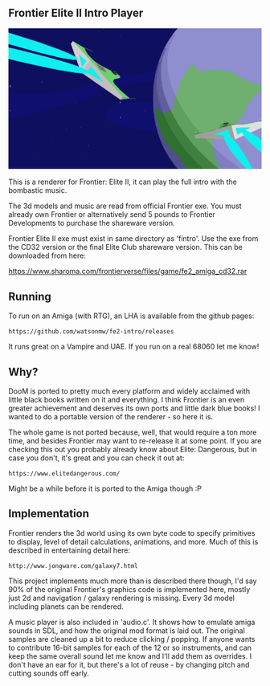 Frontier Elite II Intro Player
---

![Alt text](/docs/frontier.png?raw=true "Frontier Intro")

This is a renderer for Frontier: Elite II, it can play the full intro with the
bombastic music.  

The 3d models and music are read from official Frontier exe.  You must already
own Frontier or alternatively send 5 pounds to Frontier Developments to
purchase the shareware version.

Frontier Elite II exe must exist in same directory as 'fintro'.  Use the exe
from the CD32 version or the final Elite Club shareware version.  This can be
downloaded from here:

  https://www.sharoma.com/frontierverse/files/game/fe2_amiga_cd32.rar


Running
---

To run on an Amiga (with RTG), an LHA is available from the github pages:

    https://github.com/watsonmw/fe2-intro/releases

It runs great on a Vampire and UAE.  If you run on a real 68060 let me know!


Why?
---

DooM is ported to pretty much every platform and widely acclaimed with little
black books written on it and everything.  I think Frontier is an even greater
achievement and deserves its own ports and little dark blue books!  I wanted
to do a portable version of the renderer - so here it is.

The whole game is not ported because, well, that would require a ton more time,
and besides Frontier may want to re-release it at some point.  If you are
checking this out you probably already know about Elite: Dangerous, but in case
you don't, it's great and you can check it out at:

    https://www.elitedangerous.com/

Might be a while before it is ported to the Amiga though :P


Implementation
---

Frontier renders the 3d world using its own byte code to specify primitives to
display, level of detail calculations, animations, and more.  Much of this is
described in entertaining detail here:

    http://www.jongware.com/galaxy7.html 

This project implements much more than is described there though, I'd say 90%
of the original Frontier's graphics code is implemented here, mostly just 2d
and navigation / galaxy rendering is missing.  Every 3d model including planets
can be rendered.

A music player is also included in 'audio.c'.  It shows how to emulate amiga
sounds in SDL, and how the original mod format is laid out.  The original
samples are cleaned up a bit to reduce clicking / popping.  If anyone wants to
contribute 16-bit samples for each of the 12 or so instruments, and can keep
the same overall sound let me know and I'll add them as overrides.  I don't
have an ear for it, but there's a lot of reuse - by changing pitch and cutting
sounds off early.

